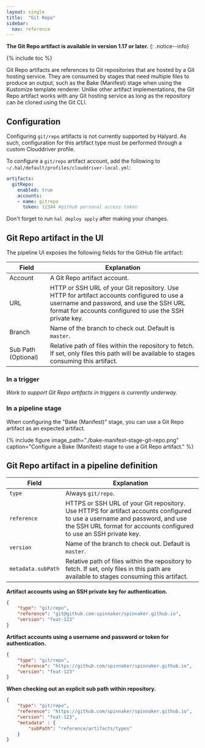 ```yaml
---
layout: single
title:  "Git Repo"
sidebar:
  nav: reference
---
```


**The Git Repo artifact is available in version 1.17 or later.**
{: .notice--info}

{% include toc %}

Git Repo artifacts are references to Git repositories that are hosted by a Git hosting service. They are consumed
by stages that need multiple files to produce an output, such as the Bake (Manifest) stage when using the Kustomize template
renderer. Unlike other artifact implementations, the Git Repo artifact works with any Git hosting service as long as the
repository can be cloned using the Git CLI.

## Configuration

Configuring `git/repo` artifacts is not currently supported by Halyard.  As such, configuration for this artifact type must be
performed through a custom Clouddriver profile.

To configure a `git/repo` artifact account, add the following to `~/.hal/default/profiles/clouddriver-local.yml`:

```yaml
artifacts:
  gitRepo:
    enabled: true
    accounts:
    - name: gitrepo
      token: 12344 #github personal access token
```
Don't forget to run `hal deploy apply` after making your changes.

## Git Repo artifact in the UI

The pipeline UI exposes the following fields for the GitHub file artifact:

| Field | Explanation |
| ------|--------------|
|Account| A Git Repo artifact account. |
|URL| HTTP or SSH URL of your Git repository. Use HTTP for artifact accounts configured to use a username and password, and use the SSH URL format for accounts configured to use the SSH private key. |
|Branch| Name of the branch to check out. Default is `master`. |
|Sub Path (Optional) | Relative path of files within the repository to fetch. If set, only files this path will be available to stages consuming this artifact. |

### In a trigger

_Work to support Git Repo artifacts in triggers is currently underway._

### In a pipeline stage

When configuring the "Bake (Manifest)" stage, you can use a Git Repo artifact as an expected artifact.

{%
    include
    figure
    image_path="./bake-manifest-stage-git-repo.png"
    caption="Configure a Bake (Manifest) stage to use a Git Repo artifact."
%}

## Git Repo artifact in a pipeline definition

| Field              | Explanation                                                                                                                                                                                            |
|--------------------|--------|
| `type`             | Always `git/repo`.                                                                                                                                                                                       |
| `reference`        |  HTTPS or SSH URL of your Git repository. Use HTTPS for artifact accounts configured to use a username and password, and use the SSH URL format for accounts configured to use an SSH private key. |
|  `version`         | Name of the branch to check out. Default is `master`.                                                                                                                                                   |
| `metadata.subPath` |  Relative path of files within the repository to fetch. If set, only files in this path are available to stages consuming this artifact.                                                               |

**Artifact accounts using an SSH private key for authentication.**

```json
{
    "type": "git/repo",
    "reference": "git@github.com:spinnaker/spinnaker.github.io",
    "version": "feat-123"
}
```

**Artifact accounts using a username and password _or_ token for authentication.**

```json
{
    "type": "git/repo",
    "reference": "https://github.com/spinnaker/spinnaker.github.io",
    "version": "feat-123"
}
```

**When checking out an explicit sub path within repository.**

```json
{
    "type": "git/repo",
    "reference": "https://github.com/spinnaker/spinnaker.github.io",
    "version": "feat-123",
    "metadata" : {
        "subPath": "reference/artifacts/types"
    }
}
```
